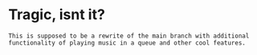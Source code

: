 # Tragic, isnt it?
    This is supposed to be a rewrite of the main branch with additional functionality of playing music in a queue and other cool features.